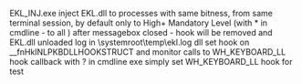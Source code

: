 EKL_INJ.exe inject EKL.dll to processes with same bitness, from same terminal session, by default only to High+ Mandatory Level (with * in cmdline - to all )
after messagebox closed - hook will be removed and EKL.dll unloaded
log in \systemroot\temp\ekl.log
dll set hook on __fnHkINLPKBDLLHOOKSTRUCT and monitor calls to WH_KEYBOARD_LL hook callback
with ? in cmdline exe simply set WH_KEYBOARD_LL hook for test
 
